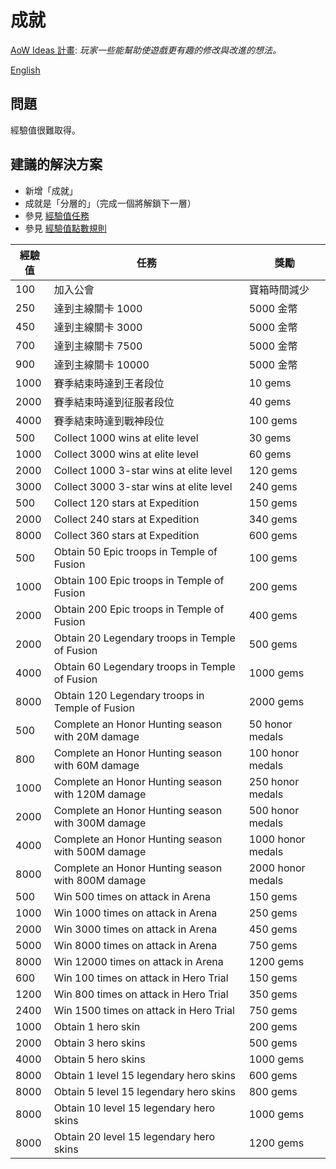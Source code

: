 # 成就

[AoW Ideas 計畫](https://github.com/nefarious-kitsune/aow.ideas):
*玩家一些能幫助使遊戲更有趣的修改與改進的想法。*

[English](achievements)

## 問題

經驗值很難取得。

## 建議的解決方案

* 新增「成就」
* 成就是「分層的」（完成一個將解鎖下一層）
* 參見 [經驗值任務](zh.exp-quests)
* 參見 [經驗值點數規則](zh.exp-point-rules)

| 經驗值 | 任務           | 獎勵  |
| ---------- | ----------------- | ---------- |
|  100 | 加入公會                 | 寶箱時間減少 |
|  250 | 達到主線關卡 1000    | 5000 金幣 |
|  450 | 達到主線關卡 3000    | 5000 金幣 |
|  700 | 達到主線關卡 7500    | 5000 金幣 |
|  900 | 達到主線關卡 10000   | 5000 金幣 |
| 1000 | 賽季結束時達到王者段位  | 10 gems |
| 2000 | 賽季結束時達到征服者段位  | 40 gems |
| 4000 | 賽季結束時達到戰神段位  | 100 gems |
|  500 | Collect 1000 wins at elite level           | 30 gems |
| 1000 | Collect 3000 wins at elite level           | 60 gems |
| 2000 | Collect 1000 3-star wins at elite level    | 120 gems |
| 3000 | Collect 3000 3-star wins at elite level    | 240 gems |
|  500 | Collect 120 stars at Expedition   | 150 gems |
| 2000 | Collect 240 stars at Expedition   | 340 gems |
| 8000 | Collect 360 stars at Expedition   | 600 gems |
|  500 | Obtain  50 Epic troops in Temple of Fusion  | 100 gems|
| 1000 | Obtain 100 Epic troops in Temple of Fusion  | 200 gems |
| 2000 | Obtain 200 Epic troops in Temple of Fusion  | 400 gems|
| 2000 | Obtain 20 Legendary troops in Temple of Fusion  | 500 gems |
| 4000 | Obtain 60 Legendary troops in Temple of Fusion  | 1000 gems |
| 8000 | Obtain 120 Legendary troops in Temple of Fusion | 2000 gems |
|  500 | Complete an Honor Hunting season with  20M damage |   50 honor medals |
|  800 | Complete an Honor Hunting season with  60M damage |  100 honor medals |
| 1000 | Complete an Honor Hunting season with 120M damage |  250 honor medals |
| 2000 | Complete an Honor Hunting season with 300M damage |  500 honor medals |
| 4000 | Complete an Honor Hunting season with 500M damage | 1000 honor medals |
| 8000 | Complete an Honor Hunting season with 800M damage | 2000 honor medals |
|  500 | Win   500 times on attack in Arena |  150 gems |
| 1000 | Win  1000 times on attack in Arena |  250 gems |
| 2000 | Win  3000 times on attack in Arena |  450 gems |
| 5000 | Win  8000 times on attack in Arena |  750 gems |
| 8000 | Win 12000 times on attack in Arena | 1200 gems |
|  600 | Win   100 times on attack in Hero Trial |  150 gems |
| 1200 | Win   800 times on attack in Hero Trial |  350 gems |
| 2400 | Win  1500 times on attack in Hero Trial |  750 gems |
| 1000 | Obtain 1 hero skin  |  200 gems |
| 2000 | Obtain 3 hero skins |  500 gems |
| 4000 | Obtain 5 hero skins | 1000 gems |
| 8000 | Obtain  1 level 15 legendary hero skins | 600 gems  |
| 8000 | Obtain  5 level 15 legendary hero skins | 800 gems  |
| 8000 | Obtain 10 level 15 legendary hero skins | 1000 gems |
| 8000 | Obtain 20 level 15 legendary hero skins | 1200 gems |